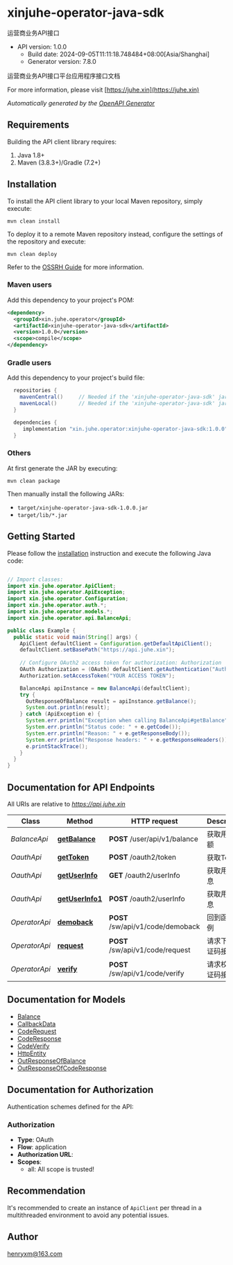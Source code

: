 # xinjuhe-operator-java-sdk

运营商业务API接口
- API version: 1.0.0
  - Build date: 2024-09-05T11:11:18.748484+08:00[Asia/Shanghai]
  - Generator version: 7.8.0

运营商业务API接口平台应用程序接口文档

  For more information, please visit [https://juhe.xin](https://juhe.xin)

*Automatically generated by the [OpenAPI Generator](https://openapi-generator.tech)*


## Requirements

Building the API client library requires:
1. Java 1.8+
2. Maven (3.8.3+)/Gradle (7.2+)

## Installation

To install the API client library to your local Maven repository, simply execute:

```shell
mvn clean install
```

To deploy it to a remote Maven repository instead, configure the settings of the repository and execute:

```shell
mvn clean deploy
```

Refer to the [OSSRH Guide](http://central.sonatype.org/pages/ossrh-guide.html) for more information.

### Maven users

Add this dependency to your project's POM:

```xml
<dependency>
  <groupId>xin.juhe.operator</groupId>
  <artifactId>xinjuhe-operator-java-sdk</artifactId>
  <version>1.0.0</version>
  <scope>compile</scope>
</dependency>
```

### Gradle users

Add this dependency to your project's build file:

```groovy
  repositories {
    mavenCentral()     // Needed if the 'xinjuhe-operator-java-sdk' jar has been published to maven central.
    mavenLocal()       // Needed if the 'xinjuhe-operator-java-sdk' jar has been published to the local maven repo.
  }

  dependencies {
     implementation "xin.juhe.operator:xinjuhe-operator-java-sdk:1.0.0"
  }
```

### Others

At first generate the JAR by executing:

```shell
mvn clean package
```

Then manually install the following JARs:

* `target/xinjuhe-operator-java-sdk-1.0.0.jar`
* `target/lib/*.jar`

## Getting Started

Please follow the [installation](#installation) instruction and execute the following Java code:

```java

// Import classes:
import xin.juhe.operator.ApiClient;
import xin.juhe.operator.ApiException;
import xin.juhe.operator.Configuration;
import xin.juhe.operator.auth.*;
import xin.juhe.operator.models.*;
import xin.juhe.operator.api.BalanceApi;

public class Example {
  public static void main(String[] args) {
    ApiClient defaultClient = Configuration.getDefaultApiClient();
    defaultClient.setBasePath("https://api.juhe.xin");
    
    // Configure OAuth2 access token for authorization: Authorization
    OAuth Authorization = (OAuth) defaultClient.getAuthentication("Authorization");
    Authorization.setAccessToken("YOUR ACCESS TOKEN");

    BalanceApi apiInstance = new BalanceApi(defaultClient);
    try {
      OutResponseOfBalance result = apiInstance.getBalance();
      System.out.println(result);
    } catch (ApiException e) {
      System.err.println("Exception when calling BalanceApi#getBalance");
      System.err.println("Status code: " + e.getCode());
      System.err.println("Reason: " + e.getResponseBody());
      System.err.println("Response headers: " + e.getResponseHeaders());
      e.printStackTrace();
    }
  }
}

```

## Documentation for API Endpoints

All URIs are relative to *https://api.juhe.xin*

Class | Method | HTTP request | Description
------------ | ------------- | ------------- | -------------
*BalanceApi* | [**getBalance**](docs/BalanceApi.md#getBalance) | **POST** /user/api/v1/balance | 获取用户余额
*OauthApi* | [**getToken**](docs/OauthApi.md#getToken) | **POST** /oauth2/token | 获取Token
*OauthApi* | [**getUserInfo**](docs/OauthApi.md#getUserInfo) | **GET** /oauth2/userInfo | 获取用户信息
*OauthApi* | [**getUserInfo1**](docs/OauthApi.md#getUserInfo1) | **POST** /oauth2/userInfo | 获取用户信息
*OperatorApi* | [**demoback**](docs/OperatorApi.md#demoback) | **POST** /sw/api/v1/code/demoback | 回到函数示例
*OperatorApi* | [**request**](docs/OperatorApi.md#request) | **POST** /sw/api/v1/code/request | 请求下发验证码接口
*OperatorApi* | [**verify**](docs/OperatorApi.md#verify) | **POST** /sw/api/v1/code/verify | 请求校验验证码接口


## Documentation for Models

 - [Balance](docs/Balance.md)
 - [CallbackData](docs/CallbackData.md)
 - [CodeRequest](docs/CodeRequest.md)
 - [CodeResponse](docs/CodeResponse.md)
 - [CodeVerify](docs/CodeVerify.md)
 - [HttpEntity](docs/HttpEntity.md)
 - [OutResponseOfBalance](docs/OutResponseOfBalance.md)
 - [OutResponseOfCodeResponse](docs/OutResponseOfCodeResponse.md)


<a id="documentation-for-authorization"></a>
## Documentation for Authorization


Authentication schemes defined for the API:
<a id="Authorization"></a>
### Authorization

- **Type**: OAuth
- **Flow**: application
- **Authorization URL**: 
- **Scopes**: 
  - all: All scope is trusted!


## Recommendation

It's recommended to create an instance of `ApiClient` per thread in a multithreaded environment to avoid any potential issues.

## Author

henryxm@163.com

